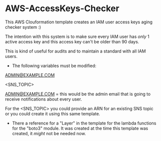 # AWS-AccessKeys-Checker

This AWS Clouformation template creates an IAM user access keys aging checker system :)

The intention with this system is to make sure every IAM user has *only* 1 active access key and this access key can't be older than 90 days.

This is kind of useful for audits and to maintain a standard with all IAM users.

- The following variables must be modified:

ADMIN@EXAMPLE.COM 

<SNS_TOPIC>



ADMIN@EXAMPLE.COM = this would be the admin email that is going to receive notifications about every user.

For the <SNS_TOPIC> you could provide an ARN for an existing SNS topic or you could create it using this same template.

- There a reference for a "Layer" in the template for the lambda functions for the "boto3" module. It was created at the time this template was created, it *might* not be needed now.
